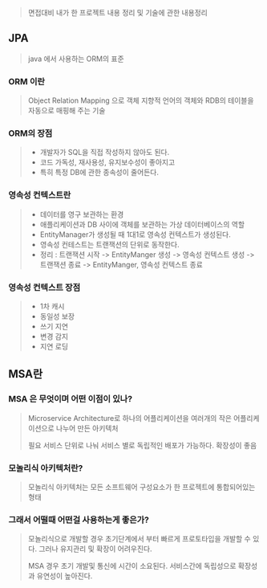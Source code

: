 > 면접대비 내가 한 프로젝트 내용 정리 및 기술에 관한 내용정리

## JPA
> java 에서 사용하는 ORM의 표준

### ORM 이란
> Object Relation Mapping 으로 객체 지향적 언어의 객체와 RDB의 테이블을 자동으로 매핑해 주는 기술

### ORM의 장점
> - 개발자가 SQL을 직접 작성하지 않아도 된다.
> - 코드 가독성, 재사용성, 유지보수성이 좋아지고
> - 특히 특정 DB에 관한 종속성이 줄어든다.

### 영속성 컨텍스트란
> - 데이터를 영구 보관하는 환경
> - 애플리케이션과 DB 사이에 객체를 보관하는 가상 데이터베이스의 역할
> - EntityManager가 생성될 때 1대1로 영속성 컨텍스트가 생성된다.
> - 영속성 컨테스트는 트랜잭션의 단위로 동작한다.
> - 정리 : 트랜잭션 시작 -> EntityManger 생성 -> 영속성 컨텍스트 생성 -> 트랜잭션 종료 -> EntityManger, 영속성 컨텍스트 종료 

### 영속성 컨텍스트 장점
> - 1차 캐시
> - 동일성 보장
> - 쓰기 지연
> - 변경 감지
> - 지연 로딩




## MSA란

### MSA 은 무엇이며 어떤 이점이 있나?
> Microservice Architecture로 하나의 어플리케이션을 여러개의 작은 어플리케이션으로 나누어 만든 아키텍처
>
> 필요 서비스 단위로 나눠 서비스 별로 독립적인 배포가 가능하다. 확장성이 좋음

### 모놀리식 아키텍처란?
> 모놀리식 아키텍처는 모든 소프트웨어 구성요소가 한 프로젝트에 통합되어있는 형태

### 그래서 어떨때 어떤걸 사용하는게 좋은가?
> 모놀리식으로 개발할 경우 초기단계에서 부터 빠르게 프로토타입을 개발할 수 있다. 그러나 유지관리 및 확장이 어려우진다.
>
> MSA 경우 초기 개발및 통신에 시간이 소요된다. 서비스간에 독립성으로 확장성과 유연성이 높아진다.


